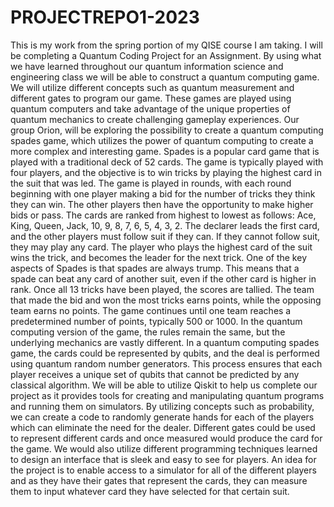 # PROJECTREPO1-2023
This is my work from the spring portion of my QISE course I am taking.
I will be completing a Quantum Coding Project for an Assignment.
By using what we have learned throughout our quantum information science and engineering class we will be able to construct a quantum computing game. 
We will utilize different concepts such as quantum measurement and different gates to program our game. 
These games are played using quantum computers and take advantage of the unique properties of quantum mechanics to create challenging gameplay experiences.
Our group Orion, will be exploring the possibility to create a quantum computing spades game, which utilizes the power of quantum computing to create a more complex and interesting game. 
Spades is a popular card game that is played with a traditional deck of 52 cards. 
The game is typically played with four players, and the objective is to win tricks by playing the highest card in the suit that was led. 
The game is played in rounds, with each round beginning with one player making a bid for the number of tricks they think they can win. 
The other players then have the opportunity to make higher bids or pass. 
The cards are ranked from highest to lowest as follows: Ace, King, Queen, Jack, 10, 9, 8, 7, 6, 5, 4, 3, 2. 
The declarer leads the first card, and the other players must follow suit if they can. If they cannot follow suit, they may play any card. 
The player who plays the highest card of the suit wins the trick, and becomes the leader for the next trick. One of the key aspects of Spades is that spades are always trump. 
This means that a spade can beat any card of another suit, even if the other card is higher in rank. Once all 13 tricks have been played, the scores are tallied. 
The team that made the bid and won the most tricks earns points, while the opposing team earns no points. 
The game continues until one team reaches a predetermined number of points, typically 500 or 1000. 
In the quantum computing version of the game, the rules remain the same, but the underlying mechanics are vastly different. 
In a quantum computing spades game, the cards could be represented by qubits, and the deal is performed using quantum random number generators. 
This process ensures that each player receives a unique set of qubits that cannot be predicted by any classical algorithm. 
We will be able to utilize Qiskit to help us complete our project as it provides tools for creating and manipulating quantum programs and running them on simulators. 
By utilizing concepts such as probability, we can create a code to randomly generate hands for each of the players which can eliminate the need for the dealer. 
Different gates could be used to represent different cards and once measured would produce the card for the game. 
We would also utilize different programming techniques learned to design an interface that is sleek and easy to see for players. 
An idea for the project is to enable access to a simulator for all of the different players and as they have their gates that represent the cards, they can measure them to input whatever card they have selected for that certain suit.
